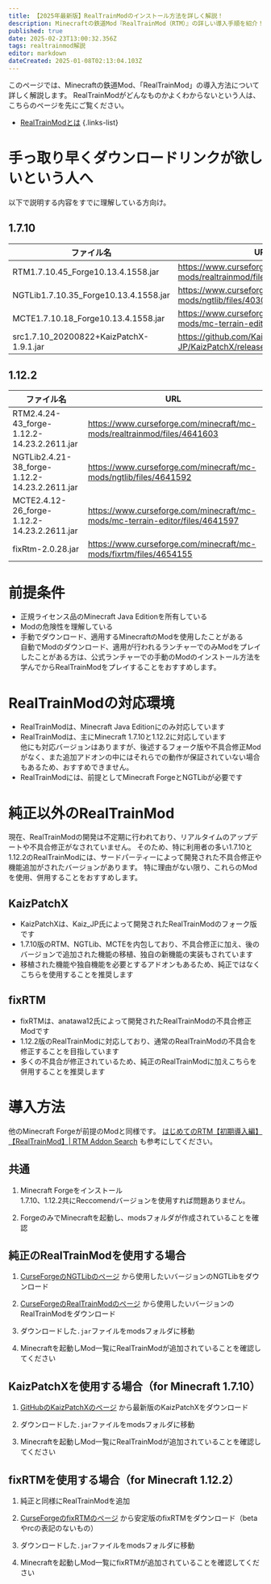 ```yaml
---
title: 【2025年最新版】RealTrainModのインストール方法を詳しく解説！
description: Minecraftの鉄道Mod『RealTrainMod（RTM）』の詳しい導入手順を紹介！このページを読めば純正版のバージョン1.7.10・1.12.2の導入方法のほか、改良版のKaizPatchX・fixRTMの導入方法もまるわかり！
published: true
date: 2025-02-23T13:00:32.356Z
tags: realtrainmod解説
editor: markdown
dateCreated: 2025-01-08T02:13:04.103Z
---
```


このページでは、Minecraftの鉄道Mod、「RealTrainMod」の導入方法について詳しく解説します。
RealTrainModがどんなものかよくわからないという人は、こちらのページを先にご覧ください。
- [RealTrainModとは](/ja/home#realtrainmodとは)
{.links-list}



# 手っ取り早くダウンロードリンクが欲しいという人へ

以下で説明する内容をすでに理解している方向け。

## 1.7.10
| ファイル名                                | URL                                                                          |
| --------------------------------------- | ---------------------------------------------------------------------------- |
| RTM1.7.10.45_Forge10.13.4.1558.jar      | https://www.curseforge.com/minecraft/mc-mods/realtrainmod/files/6221539      |
| NGTLib1.7.10.35_Forge10.13.4.1558.jar   | https://www.curseforge.com/minecraft/mc-mods/ngtlib/files/4030452            |
| MCTE1.7.10.18_Forge10.13.4.1558.jar     | https://www.curseforge.com/minecraft/mc-mods/mc-terrain-editor/files/4030456 |
| src1.7.10_20200822+KaizPatchX-1.9.1.jar | https://github.com/Kai-Z-JP/KaizPatchX/releases/tag/v1.9.1                   |

## 1.12.2
| ファイル名                                      | URL                                                                          |
| --------------------------------------------- | ---------------------------------------------------------------------------- |
| RTM2.4.24-43_forge-1.12.2-14.23.2.2611.jar    | https://www.curseforge.com/minecraft/mc-mods/realtrainmod/files/4641603      |
| NGTLib2.4.21-38_forge-1.12.2-14.23.2.2611.jar | https://www.curseforge.com/minecraft/mc-mods/ngtlib/files/4641592            |
| MCTE2.4.12-26_forge-1.12.2-14.23.2.2611.jar   | https://www.curseforge.com/minecraft/mc-mods/mc-terrain-editor/files/4641597 |
| fixRtm-2.0.28.jar                             | https://www.curseforge.com/minecraft/mc-mods/fixrtm/files/4654155            |


# 前提条件
* 正規ライセンス品のMinecraft Java Editionを所有している
* Modの危険性を理解している
* 手動でダウンロード、適用するMinecraftのModを使用したことがある  
  自動でModのダウンロード、適用が行われるランチャーでのみModをプレイしたことがある方は、公式ランチャーでの手動のModのインストール方法を学んでからRealTrainModをプレイすることをおすすめします。

# RealTrainModの対応環境

* RealTrainModは、Minecraft Java Editionにのみ対応しています
* RealTrainModは、主にMinecraft 1.7.10と1.12.2に対応しています  
他にも対応バージョンはありますが、後述するフォーク版や不具合修正Modがなく、また追加アドオンの中にはそれらでの動作が保証されていない場合もあるため、おすすめできません。
* RealTrainModには、前提としてMinecraft ForgeとNGTLibが必要です

# 純正以外のRealTrainMod
現在、RealTrainModの開発は不定期に行われており、リアルタイムのアップデートや不具合修正がなされていません。
そのため、特に利用者の多い1.7.10と1.12.2のRealTrainModには、サードパーティーによって開発された不具合修正や機能追加がされたバージョンがあります。
特に理由がない限り、これらのModを使用、併用することをおすすめします。

## KaizPatchX

* KaizPatchXは、Kaiz_JP氏によって開発されたRealTrainModのフォーク版です
* 1.7.10版のRTM、NGTLib、MCTEを内包しており、不具合修正に加え、後のバージョンで追加された機能の移植、独自の新機能の実装もされています
* 移植された機能や独自機能を必要とするアドオンもあるため、純正ではなくこちらを使用することを推奨します

## fixRTM

* fixRTMは、anatawa12氏によって開発されたRealTrainModの不具合修正Modです
* 1.12.2版のRealTrainModに対応しており、通常のRealTrainModの不具合を修正することを目指しています
* 多くの不具合が修正されているため、純正のRealTrainModに加えこちらを併用することを推奨します

# 導入方法

他のMinecraft Forgeが前提のModと同様です。
<a href="https://rtmaddon-search.com/how_to_rtm/" target="_blank">はじめてのRTM【初期導入編】 【RealTrainMod】| RTM Addon Search</a> も参考にしてください。

## 共通

1.  Minecraft Forgeをインストール  
    1.7.10、1.12.2共にReccomendバージョンを使用すれば問題ありません。

2.  ForgeのみでMinecraftを起動し、modsフォルダが作成されていることを確認

## 純正のRealTrainModを使用する場合

1. <a href="https://www.curseforge.com/minecraft/mc-mods/ngtlib" target="_blank">CurseForgeのNGTLibのページ</a> から使用したいバージョンのNGTLibをダウンロード

2. <a href="https://www.curseforge.com/minecraft/mc-mods/realtrainmod" target="_blank">CurseForgeのRealTrainModのページ</a> から使用したいバージョンのRealTrainModをダウンロード

3. ダウンロードした`.jar`ファイルをmodsフォルダに移動

4. Minecraftを起動しMod一覧にRealTrainModが追加されていることを確認してください

## KaizPatchXを使用する場合（for Minecraft 1.7.10）

1. <a href="https://github.com/Kai-Z-JP/KaizPatchX" target="_blank">GitHubのKaizPatchXのページ</a> から最新版のKaizPatchXをダウンロード

2. ダウンロードした`.jar`ファイルをmodsフォルダに移動

3. Minecraftを起動しMod一覧にRealTrainModが追加されていることを確認してください

## fixRTMを使用する場合（for Minecraft 1.12.2）

1. 純正と同様にRealTrainModを追加

2. <a href="https://www.curseforge.com/minecraft/mc-mods/fixrtm" target="_blank">CurseForgeのfixRTMのページ</a> から安定版のfixRTMをダウンロード（betaやrcの表記のないもの）

3. ダウンロードした`.jar`ファイルをmodsフォルダに移動

4. Minecraftを起動しMod一覧にfixRTMが追加されていることを確認してください
